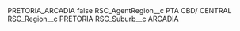<?xml version="1.0" encoding="UTF-8"?>
<CustomMetadata xmlns="http://soap.sforce.com/2006/04/metadata" xmlns:xsi="http://www.w3.org/2001/XMLSchema-instance" xmlns:xsd="http://www.w3.org/2001/XMLSchema">
    <label>PRETORIA_ARCADIA</label>
    <protected>false</protected>
    <values>
        <field>RSC_AgentRegion__c</field>
        <value xsi:type="xsd:string">PTA CBD/ CENTRAL</value>
    </values>
    <values>
        <field>RSC_Region__c</field>
        <value xsi:type="xsd:string">PRETORIA</value>
    </values>
    <values>
        <field>RSC_Suburb__c</field>
        <value xsi:type="xsd:string">ARCADIA</value>
    </values>
</CustomMetadata>
